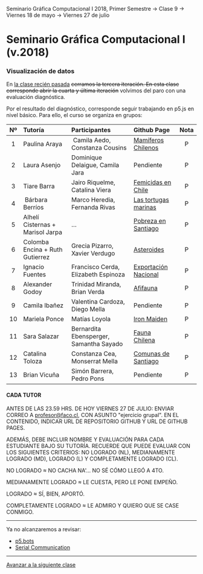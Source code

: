Seminario Gráfica Computacional I 2018, Primer Semestre → Clase 9 → Viernes 18 de mayo → Viernes 27 de julio

# Seminario Gráfica Computacional I (v.2018)

### Visualización de datos

En [la clase recién pasada](https://github.com/profesorfaco/dgp502_8/) <del>cerramos la tercera iteración. En esta clase corresponde abrir la cuarta y última iteración</del> volvimos del paro con una evaluación diagnóstica. 

Por el resultado del diagnóstico, corresponde seguir trabajando en p5.js en nivel básico. Para ello, el curso se organiza en grupos: 

| Nº | Tutoría  | Participantes | Github Page | Nota | 
|:--:|:-------- |:------------- |:----------- |:----:|
| 1 | Paulina Araya | Camila Aedo, Constanza Cousins | [Mamíferos Chilenos](https://linearaya.github.io/Clase-27.07/) | P 
| 2 | Laura Asenjo | Dominique Delaigue, Camila Jara | Pendiente | P 
| 3 | Tiare Barra | Jairo Riquelme, Catalina Viera | [Femicidas en Chile](https://tiarekth.github.io/Clase-27-de-julio-Evaluacion-p5/) | P
| 4 | Bárbara Berríos | Marco Heredia, Fernanda Rivas | [Las tortugas marinas](https://elfantevolante.github.io/27-julio/ejercicio/) | P
| 5 | Alhelí Cisternas + Marisol Jarpa | … | [Pobreza en Santiago](https://alhelicdev.github.io/JULIO-27/) | P 
| 6 | Colomba Encina + Ruth Gutierrez | Grecia Pizarro, Xavier Verdugo | [Asteroides](https://psycotastic.github.io/julio_27/) | P 
| 7 | Ignacio Fuentes | Francisco Cerda, Elizabeth Espinoza | [Exportación Nacional](https://ignachu.github.io/27_07_2018/) | P 
| 8 | Alexander Godoy | Trinidad Miranda, Brian Verda| [Afifauna](https://fawlessvictory.github.io/Clase-27-07-/) | P
| 9 | Camila Ibañez | Valentina Cardoza, Diego Mella | Pendiente | P
| 10 | Mariela Ponce | Matías Loyola | [Iron Maiden](https://mponcec.github.io/27-07/) | P
| 11 | Sara Salazar | Bernardita Ebensperger, Samantha Sayado | [Fauna Chilena](https://sarasalazarde2018.github.io/Terceraevaluaci-n_27042018/) | P
| 12 | Catalina Toloza | Constanza Cea, Monserrat Mella | [Comunas de Santiago](https://catalina0toloza.github.io/Ejercicio-Grupal/) | P 
| 13 | Brian Vicuña | Simón Barrera, Pedro Pons | Pendiente | P

#### CADA TUTOR 

ANTES DE LAS 23.59 HRS. DE HOY VIERNES 27 DE JULIO: ENVIAR CORREO A profesor@faco.cl, CON ASUNTO "ejercicio grupal". EN EL CONTENIDO, INDICAR URL DE REPOSITORIO GITHUB Y URL DE GITHUB PAGES. 

ADEMÁS, DEBE INCLUIR NOMBRE Y EVALUACIÓN PARA CADA ESTUDIANTE BAJO SU TUTORÍA. RECUERDE QUE PUEDE EVALUAR CON LOS SIGUIENTES CRITERIOS: NO LOGRADO (NL), MEDIANAMENTE LOGRADO (MD), LOGRADO (L) Y COMPLETAMENTE LOGRADO (CL). 

NO LOGRADO ≈ NO CACHA NA'… NO SÉ CÓMO LLEGÓ A 4TO.

MEDIANAMENTE LOGRADO ≈ LE CUESTA, PERO LE PONE EMPEÑO.

LOGRADO ≈ SÍ, BIEN, APORTÓ.

COMPLETAMENTE LOGRADO ≈ LE ADMIRO Y QUIERO QUE SE CASE CONMIGO. 


- - - - 

Ya no alcanzaremos a revisar:

- [p5.bots](https://github.com/sarahgp/p5bots)
- [Serial Communication](https://itp.nyu.edu/physcomp/labs/labs-serial-communication/)

- - - - 

[Avanzar a la siguiente clase](https://github.com/profesorfaco/dgp502_10/)
